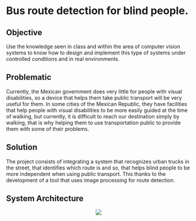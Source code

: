 # Bus route detection for blind people.

## Objective

Use the knowledge seen in class and within the area of computer vision systems to know how to design and implement this type of systems under controlled conditions and in real environments.

## Problematic

Currently, the Mexican government does very little for people with visual disabilities, so a device that helps them take public transport will be very useful for them. In some cities of the Mexican Republic, they have facilities that help people with visual disabilities to be more easily guided at the time of walking, but currently, it is difficult to reach our destination simply by walking, that is why helping them to use transportation public to provide them with some of their problems.

## Solution

The project consists of integrating a system that recognizes urban trucks in the street, that identifies which route is and so, that helps blind people to be more independent when using public transport. This thanks to the development of a tool that uses image processing for route detection.

## System Architecture

<p align="center">
  <img src="https://lh6.googleusercontent.com/ayl_sSQM_bx7pRhgrB4jFfnnGnHzgjiMhBaAdgvm2wY0dpIKhTyDta1yVpFAtKTHcTmqNRW6pn1SAgnA_ZFDjA7rjpSDla1ZeC_SrW73">
</p>
